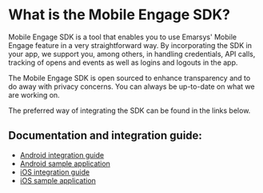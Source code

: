 # What is the Mobile Engage SDK?

Mobile Engage SDK is a tool that enables you to use Emarsys' Mobile Engage feature in a very straightforward way. By incorporating the SDK in your app, we support you, among others, in handling credentials, API calls, tracking of opens and events as well as logins and logouts in the app.

The Mobile Engage SDK is open sourced to enhance transparency and to do away with privacy concerns. You can always be up-to-date on what we are working on.

The preferred way of integrating the SDK can be found in the links below.

## Documentation and integration guide:
* [Android integration guide](https://help.emarsys.com/hc/en-us/articles/115002410625)
* [Android sample application](https://github.com/emartech/android-mobile-engage-sample-app)
* [iOS integration guide](https://help.emarsys.com/hc/en-us/articles/115002410625)
* [iOS sample application](https://github.com/emartech/ios-mobile-engage-sample-app)
